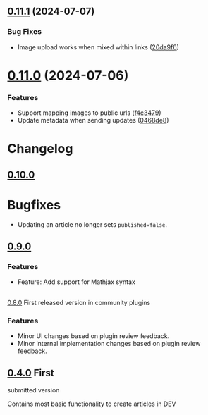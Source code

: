 ## [0.11.1](https://github.com/stroiman/obsidian-dev-publish/compare/0.11.0...0.11.1) (2024-07-07)


### Bug Fixes

* Image upload works when mixed within links ([20da9f6](https://github.com/stroiman/obsidian-dev-publish/commit/20da9f66f0d8c0cae1b36b2425d5df9c47399a5a))



# [0.11.0](https://github.com/stroiman/obsidian-dev-publish/compare/0.10.0...0.11.0) (2024-07-06)


### Features

* Support mapping images to public urls ([f4c3479](https://github.com/stroiman/obsidian-dev-publish/commit/f4c34797e2d73232989e1fbc64d7dcddd94de00d))
* Update metadata when sending updates ([0468de8](https://github.com/stroiman/obsidian-dev-publish/commit/0468de8fb935d60d47bd55d1a726b8017573e7f4))



# Changelog

## [0.10.0](https://github.com/stroiman/obsidian-dev-publish/compare/0.9.0...0.10.0)

# Bugfixes

* Updating an article no longer sets `published=false`.

## [0.9.0](https://github.com/stroiman/obsidian-dev-publish/compare/0.8.0...0.9.0)

### Features

* Feature: Add support for Mathjax syntax

##
[0.8.0](https://github.com/stroiman/obsidian-dev-publish/compare/0.4.0...0.8.0)
First released version in community plugins

### Features

* Minor UI changes based on plugin review feedback.
* Minor internal implementation changes based on plugin review feedback.

## [0.4.0](https://github.com/stroiman/obsidian-dev-publish/tree/0.4.0) First
submitted version

Contains most basic functionality to create articles in DEV
